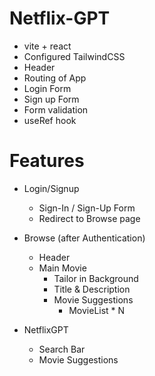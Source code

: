 # Netflix-GPT

- vite + react
- Configured TailwindCSS
- Header
- Routing of App
- Login Form
- Sign up Form
- Form validation
- useRef hook

# Features
- Login/Signup 
    - Sign-In / Sign-Up Form
    - Redirect to Browse page

- Browse (after Authentication)
    - Header
    - Main Movie
        - Tailor in Background
        - Title & Description
        - Movie Suggestions
            - MovieList * N

- NetflixGPT
    - Search Bar
    - Movie Suggestions



